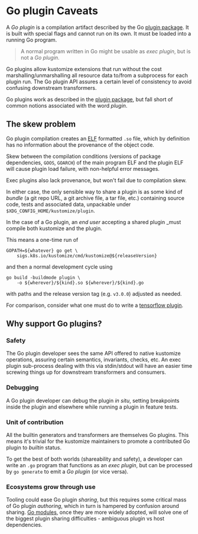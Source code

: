 [plugin package]: https://golang.org/pkg/plugin
[Go modules]: https://github.com/golang/go/wiki/Modules
[ELF]: https://en.wikipedia.org/wiki/Executable_and_Linkable_Format
[tensorflow plugin]: https://www.tensorflow.org/guide/extend/op

# Go plugin Caveats

A _Go plugin_ is a compilation artifact described
by the Go [plugin package].  It is built with
special flags and cannot run on its own.
It must be loaded into a running Go program.

> A normal program written in Go might be usable
> as _exec plugin_, but is not a _Go plugin_.

Go plugins allow kustomize extensions that run
without the cost marshalling/unmarshalling all
resource data to/from a subprocess for each plugin
run.  The Go plugin API assures a certain level of
consistency to avoid confusing downstream
transformers.

Go plugins work as described in the [plugin
package], but fall short of common notions
associated with the word _plugin_.

## The skew problem

Go plugin compilation creates an [ELF] formatted
`.so` file, which by definition has no information
about the provenance of the object code.

Skew between the compilation conditions (versions
of package dependencies, `GOOS`, `GOARCH`) of the
main program ELF and the plugin ELF will cause
plugin load failure, with non-helpful error
messages.

Exec plugins also lack provenance, but won't fail
due to compilation skew.

In either case, the only sensible way to share a
plugin is as some kind of _bundle_ (a git repo
URL, a git archive file, a tar file, etc.)
containing source code, tests and associated data,
unpackable under
`$XDG_CONFIG_HOME/kustomize/plugin`.

In the case of a Go plugin, an _end user_
accepting a shared plugin _must compile both
kustomize and the plugin.

This means a one-time run of
```
GOPATH=${whatever} go get \
    sigs.k8s.io/kustomize/cmd/kustomize@${releaseVersion}

```

and then a normal development cycle using

```
go build -buildmode plugin \
    -o ${wherever}/${kind}.so ${wherever}/${kind}.go
```
with paths and the release version tag (e.g. `v3.0.0`)
adjusted as needed.

For comparison, consider what one
must do to write a [tensorflow plugin].

## Why support Go plugins?

### Safety
 
The Go plugin developer sees the same API offered
to native kustomize operations, assuring certain
semantics, invariants, checks, etc.  An exec
plugin sub-process dealing with this via
stdin/stdout will have an easier time screwing
things up for downstream transformers and
consumers.

### Debugging

A Go plugin developer can debug the plugin _in
situ_, setting breakpoints inside the plugin and
elsewhere while running a plugin in feature tests.

### Unit of contribution 

All the builtin generators and transformers
are themselves Go plugins.  This means it's
trivial for the kustomize maintainers to
promote a contributed Go plugin to
_builtin_ status.

To get the best of both worlds (shareability and safety),
a developer can write an `.go` program that functions
as an _exec plugin_, but can be processed by `go generate`
to emit a _Go plugin_ (or vice versa).

### Ecosystems grow through use

Tooling could ease Go plugin _sharing_, but this
requires some critical mass of Go plugin
_authoring_, which in turn is hampered by
confusion around sharing.  [Go modules], once they
are more widely adopted, will solve one of the
biggest plugin sharing difficulties - ambiguous
plugin vs host dependencies.
